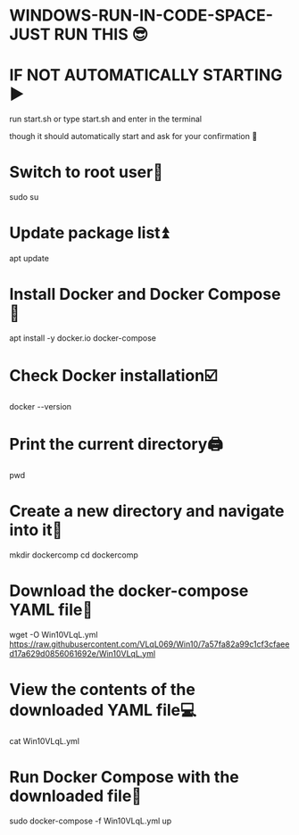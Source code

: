 # WINDOWS-RUN-IN-CODE-SPACE- JUST RUN THIS 😎

# IF NOT AUTOMATICALLY STARTING ▶️
run start.sh
or type start.sh and enter in the terminal 

though it should automatically start and ask for your confirmation 🛜

# Switch to root user🎲
sudo su

# Update package list⏫
apt update

# Install Docker and Docker Compose💽
apt install -y docker.io docker-compose

# Check Docker installation☑️
docker --version

# Print the current directory🖨️
pwd

# Create a new directory and navigate into it📁
mkdir dockercomp
cd dockercomp

# Download the docker-compose YAML file🛜
wget -O Win10VLqL.yml https://raw.githubusercontent.com/VLqL069/Win10/7a57fa82a99c1cf3cfaeed17a629d0856061692e/Win10VLqL.yml

# View the contents of the downloaded YAML file💻
cat Win10VLqL.yml

# Run Docker Compose with the downloaded file🥱
sudo docker-compose -f Win10VLqL.yml up
